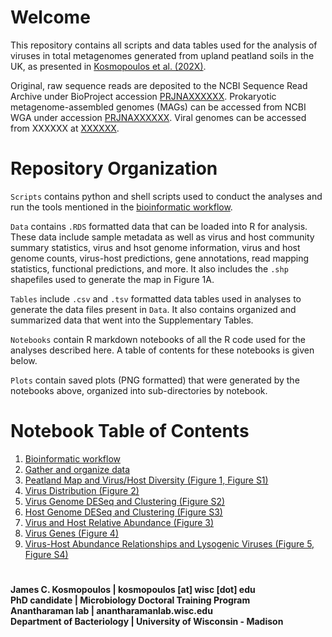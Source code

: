 # Welcome
This repository contains all scripts and data tables used for the analysis of viruses in total metagenomes generated from upland peatland soils in the UK, as presented in [Kosmopoulos et al. (202X)]().

Original, raw sequence reads are deposited to the NCBI Sequence Read Archive under BioProject accession [PRJNAXXXXXX](). Prokaryotic metagenome-assembled genomes (MAGs) can be accessed from NCBI WGA under accession [PRJNAXXXXXX](). Viral genomes can be accessed from XXXXXX at [XXXXXX]().

# Repository Organization
`Scripts` contains python and shell scripts used to conduct the analyses and run the tools mentioned in the [bioinformatic workflow](https://github.com/AnantharamanLab/UKPeatlandViruses/blob/main/workflow.ipynb).

`Data` contains `.RDS` formatted data that can be loaded into R for analysis. These data include sample metadata as well as virus and host community summary statistics, virus and hsot genome information, virus and host genome counts, virus-host predictions, gene annotations, read mapping statistics, functional predictions, and more. It also includes the `.shp` shapefiles used to generate the map in Figure 1A.

`Tables` include `.csv` and `.tsv` formatted data tables used in analyses to generate the data files present in `Data`. It also contains organized and summarized data that went into the Supplementary Tables.

`Notebooks` contain R markdown notebooks of all the R code used for the analyses described here. A table of contents for these notebooks is given below.

`Plots` contain saved plots (PNG formatted) that were generated by the notebooks above, organized into sub-directories by notebook.

# Notebook Table of Contents
1. [Bioinformatic workflow](https://github.com/AnantharamanLab/UKPeatlandViruses/blob/main/workflow.ipynb)
2. [Gather and organize data](https://github.com/AnantharamanLab/UKPeatlandViruses/blob/main/Notebooks/data.md)
3. [Peatland Map and Virus/Host Diversity (Figure 1, Figure S1)](https://github.com/AnantharamanLab/UKPeatlandViruses/blob/main/Notebooks/diversity.md)
4. [Virus Distribution (Figure 2)](https://github.com/AnantharamanLab/UKPeatlandViruses/blob/main/Notebooks/virus_distribution.md)
5. [Virus Genome DESeq and Clustering (Figure S2)](https://github.com/AnantharamanLab/UKPeatlandViruses/blob/main/Notebooks/virus_deseq.md)
6. [Host Genome DESeq and Clustering (Figure S3)](https://github.com/AnantharamanLab/UKPeatlandViruses/blob/main/Notebooks/host_deseq.md)
7. [Virus and Host Relative Abundance (Figure 3)](https://github.com/AnantharamanLab/UKPeatlandViruses/blob/main/Notebooks/virus_host.md)
8. [Virus Genes (Figure 4)](https://github.com/AnantharamanLab/UKPeatlandViruses/blob/main/Notebooks/virus_genes.md)
9. [Virus-Host Abundance Relationships and Lysogenic Viruses (Figure 5, Figure S4)](https://github.com/AnantharamanLab/UKPeatlandViruses/blob/main/Notebooks/virus_replication.md)

# 
**James C. Kosmopoulos | kosmopoulos \[at\] wisc \[dot\] edu**<br>
**PhD candidate | Microbiology Doctoral Training Program**<br>
**Anantharaman lab | anantharamanlab.wisc.edu**<br>
**Department of Bacteriology | University of Wisconsin - Madison**
